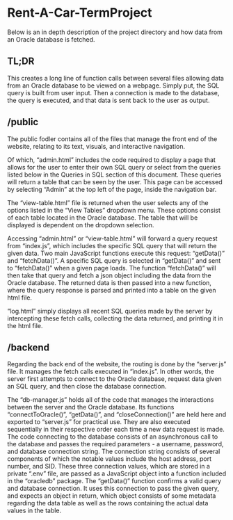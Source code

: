 # Rent-A-Car-TermProject
Below is an in depth description of the project directory and how data from an Oracle database is fetched.

## TL;DR
This creates a long line of function calls between several files allowing data from an Oracle database to be viewed on a webpage. Simply put, the SQL query is built from user input. Then a connection is made to the database, the query is executed, and that data is sent back to the user as output.

## /public
The public fodler contains all of the files that manage the front end of the website, relating to its text, visuals, and interactive navigation. 

Of which, “admin.html” includes the code required to display a page that allows for the user to enter their own SQL query or select from the queries listed below in the Queries in SQL section of this document. These queries will return a table that can be seen by the user. This page can be accessed by selecting “Admin” at the top left of the page, inside the navigation bar.

The “view-table.html” file is returned when the user selects any of the options listed in the “View Tables” dropdown menu. These options consist of each table located in the Oracle database. The table that will be displayed is dependent on the dropdown selection.
 
Accessing “admin.html” or “view-table.html” will forward a query request from “index.js”, which includes the specific SQL query that will return the given data. Two main JavaScript functions execute this request: “getData()” and “fetchData()”. A specific SQL query is selected in “getData()” and sent to “fetchData()” when a given page loads. The function “fetchData()” will then take that query and fetch a json object including the data from the Oracle database. The returned data is then passed into a new function, where the query response is parsed and printed into a table on the given html file.

“log.html” simply displays all recent SQL queries made by the server by intercepting these fetch calls, collecting the data returned, and printing it in the html file.

## /backend
Regarding the back end of the website, the routing is done by the “server.js” file. It manages the fetch calls executed in “index.js”. In other words, the server first attempts to connect to the Oracle database, request data given an SQL query, and then close the database connection.

The “db-manager.js” holds all of the code that manages the interactions between the server and the Oracle database. Its functions “connectToOracle()”, “getData()”, and “closeConnection()” are held here and exported to “server.js” for practical use. They are also executed sequentially in their respective order each time a new data request is made. The code connecting to the database consists of an asynchronous call to the database and passes the required parameters - a username, password, and database connection string. The connection string consists of several components of which the notable values include the host address, port number, and SID. These three connection values, which are stored in a private “.env” file, are passed as a JavaScript object into a function included in the “oracledb” package. The “getData()” function confirms a valid query and database connection. It uses this connection to pass the given query, and expects an object in return, which object consists of some metadata regarding the data table as well as the rows containing the actual data values in the table.
